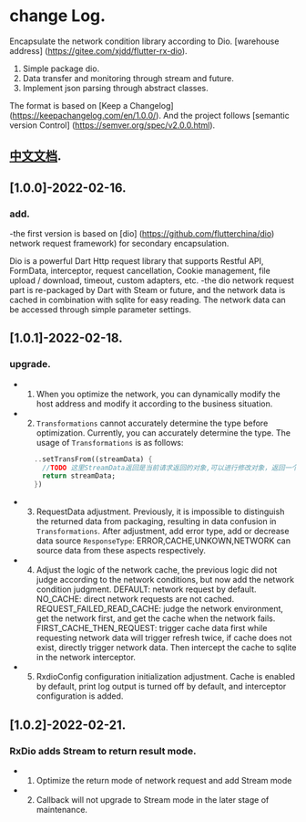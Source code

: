 # change Log.
Encapsulate the network condition library according to Dio. [warehouse address] (https://gitee.com/xjdd/flutter-rx-dio).
1. Simple package dio.
2. Data transfer and monitoring through stream and future.
3. Implement json parsing through abstract classes.

The format is based on [Keep a Changelog] (https://keepachangelog.com/en/1.0.0/).
And the project follows [semantic version Control] (https://semver.org/spec/v2.0.0.html).

## [中文文档](/CHANGELOG_cn.md).

## [1.0.0]-2022-02-16.
### add.
-the first version is based on [dio] (https://github.com/flutterchina/dio) network request framework) for secondary encapsulation.

Dio is a powerful Dart Http request library that supports Restful API, FormData, interceptor, request cancellation, Cookie management, file upload / download, timeout, custom adapters, etc.
-the dio network request part is re-packaged by Dart with Steam or future, and the network data is cached in combination with sqlite for easy reading. The network data can be accessed through simple parameter settings.

## [1.0.1]-2022-02-18.
### upgrade.
- 1. When you optimize the network, you can dynamically modify the host address and modify it according to the business situation.
- 2. `Transformations` cannot accurately determine the type before optimization. Currently, you can accurately determine the type. The usage of `Transformations` is as follows:
```dart 
      ..setTransFrom((streamData) {
        //TODO 这里StreamData返回是当前请求返回的对象,可以进行修改对象，返回一个修改后的对象
        return streamData;
      })
```
- 3. RequestData adjustment. Previously, it is impossible to distinguish the returned data from packaging, resulting in data confusion in `Transformations`. After adjustment, add error type, add or decrease data source `ResponseType`: ERROR,CACHE,UNKOWN,NETWORK can source data from these aspects respectively.
- 4. Adjust the logic of the network cache, the previous logic did not judge according to the network conditions, but now add the network condition judgment.
DEFAULT: network request by default.
NO_CACHE: direct network requests are not cached.
REQUEST_FAILED_READ_CACHE: judge the network environment, get the network first, and get the cache when the network fails.
FIRST_CACHE_THEN_REQUEST: trigger cache data first while requesting network data will trigger refresh twice, if cache does not exist, directly trigger network data. Then intercept the cache to sqlite in the network interceptor.
- 5. RxdioConfig configuration initialization adjustment. Cache is enabled by default, print log output is turned off by default, and interceptor configuration is added.

## [1.0.2]-2022-02-21.
### RxDio adds Stream to return result mode.
- 1. Optimize the return mode of network request and add Stream mode
- 2. Callback will not upgrade to Stream mode in the later stage of maintenance.